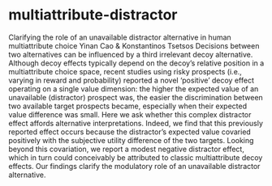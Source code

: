 # multiattribute-distractor
Clarifying the role of an unavailable distractor alternative in human multiattribute choice
Yinan Cao & Konstantinos Tsetsos
Decisions between two alternatives can be influenced by a third irrelevant decoy alternative. Although decoy effects typically depend on the decoy’s relative position in a multiattribute choice space, recent studies using risky prospects (i.e., varying in reward and probability) reported a novel ‘positive’ decoy effect operating on a single value dimension: the higher the expected value of an unavailable (distractor) prospect was, the easier the discrimination between two available target prospects became, especially when their expected value difference was small. Here we ask whether this complex distractor effect affords alternative interpretations. Indeed, we find that this previously reported effect occurs because the distractor’s expected value covaried positively with the subjective utility difference of the two targets. Looking beyond this covariation, we report a modest negative distractor effect, which in turn could conceivably be attributed to classic multiattribute decoy effects. Our findings clarify the modulatory role of an unavailable distractor alternative.
